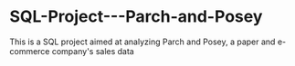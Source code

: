 # SQL-Project---Parch-and-Posey
This is a SQL project aimed at analyzing Parch and Posey, a paper and e-commerce company's sales data
